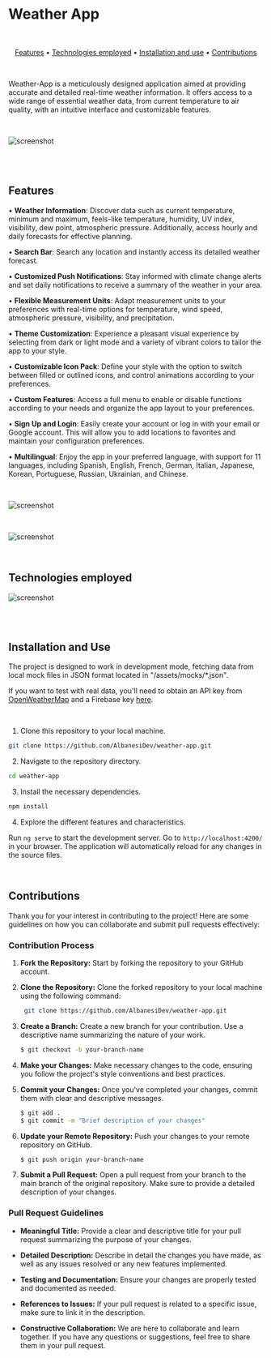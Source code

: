 # Weather App

<br>

<p align="center">
  <a href="#Features">Features</a> •
  <a href="#Technologies-employed">Technologies employed</a> •
  <a href="#Installation-and-use">Installation and use</a> •
  <a href="#Contributions">Contributions</a>
</p>

<br>

Weather-App is a meticulously designed application aimed at providing accurate and detailed real-time weather information. It offers access to a wide range of essential weather data, from current temperature to air quality, with an intuitive interface and customizable features.

<br>

![screenshot](./docs/images/604shots_so.png)

<br>
<br>

## Features

• **Weather Information**: Discover data such as current temperature, minimum and maximum, feels-like temperature, humidity, UV index, visibility, dew point, atmospheric pressure. Additionally, access hourly and daily forecasts for effective planning.

• **Search Bar**: Search any location and instantly access its detailed weather forecast.

• **Customized Push Notifications**: Stay informed with climate change alerts and set daily notifications to receive a summary of the weather in your area.

• **Flexible Measurement Units**: Adapt measurement units to your preferences with real-time options for temperature, wind speed, atmospheric pressure, visibility, and precipitation.

• **Theme Customization**: Experience a pleasant visual experience by selecting from dark or light mode and a variety of vibrant colors to tailor the app to your style.

• **Customizable Icon Pack**: Define your style with the option to switch between filled or outlined icons, and control animations according to your preferences.

• **Custom Features**: Access a full menu to enable or disable functions according to your needs and organize the app layout to your preferences.

• **Sign Up and Login**: Easily create your account or log in with your email or Google account. This will allow you to add locations to favorites and maintain your configuration preferences.

• **Multilingual**: Enjoy the app in your preferred language, with support for 11 languages, including Spanish, English, French, German, Italian, Japanese, Korean, Portuguese, Russian, Ukrainian, and Chinese.

<br>

![screenshot](./docs/images/279shots_so.png)

<br>

![screenshot](./docs/images/496shots_so.png)

<br>

## Technologies employed
![screenshot](./docs/images/108shots_so.png)

<br>
<br>

## Installation and Use

The project is designed to work in development mode, fetching data from local mock files in JSON format located in "/assets/mocks/*.json".

If you want to test with real data, you'll need to obtain an API key from [OpenWeatherMap](https://openweathermap.org/) and a Firebase key [here](https://firebase.google.com/).

<br>

1. Clone this repository to your local machine.
   
  ```bash
  git clone https://github.com/AlbanesiDev/weather-app.git
  ```

2. Navigate to the repository directory.
   
  ```bash
  cd weather-app
  ```

3. Install the necessary dependencies.
   
  ```bash
  npm install
  ```

4. Explore the different features and characteristics.

  Run `ng serve` to start the development server.
  Go to `http://localhost:4200/` in your browser.
  The application will automatically reload for any changes in the source files.

<br>

## Contributions

Thank you for your interest in contributing to the project! Here are some guidelines on how you can collaborate and submit pull requests effectively:

### Contribution Process

1. **Fork the Repository:** Start by forking the repository to your GitHub account.
   
2. **Clone the Repository:** Clone the forked repository to your local machine using the following command:
   
   ```bash
    git clone https://github.com/AlbanesiDev/weather-app.git
   ```

3. **Create a Branch:** Create a new branch for your contribution. Use a descriptive name summarizing the nature of your work.
   
   ```bash
   $ git checkout -b your-branch-name
   ```

4. **Make your Changes:** Make necessary changes to the code, ensuring you follow the project's style conventions and best practices.

5. **Commit your Changes:** Once you've completed your changes, commit them with clear and descriptive messages.
   
   ```bash
   $ git add .
   $ git commit -m "Brief description of your changes"
   ```

6. **Update your Remote Repository:** Push your changes to your remote repository on GitHub.
   
   ```bash
   $ git push origin your-branch-name
   ```

7. **Submit a Pull Request:** Open a pull request from your branch to the main branch of the original repository. Make sure to provide a detailed description of your changes.

### Pull Request Guidelines

- **Meaningful Title:** Provide a clear and descriptive title for your pull request summarizing the purpose of your changes.
  
- **Detailed Description:** Describe in detail the changes you have made, as well as any issues resolved or any new features implemented.
  
- **Testing and Documentation:** Ensure your changes are properly tested and documented as needed.

- **References to Issues:** If your pull request is related to a specific issue, make sure to link it in the description.

- **Constructive Collaboration:** We are here to collaborate and learn together. If you have any questions or suggestions, feel free to share them in your pull request.
